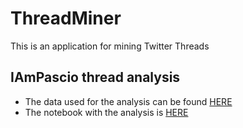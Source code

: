 # ThreadMiner
This is an application for mining Twitter Threads



## IAmPascio thread analysis
- The data used for the analysis can be found [HERE](https://docs.google.com/spreadsheets/d/1O5td_vQY_ofjIaO1jaX2lfA65YLlXbfG3KEzbv0gGFw/edit?usp=sharing)
- The notebook with the analysis is [HERE](https://github.com/DataScienceDisciple/ThreadMiner/blob/main/tweet-scraper/notebooks/03_data-analysis.ipynb)
